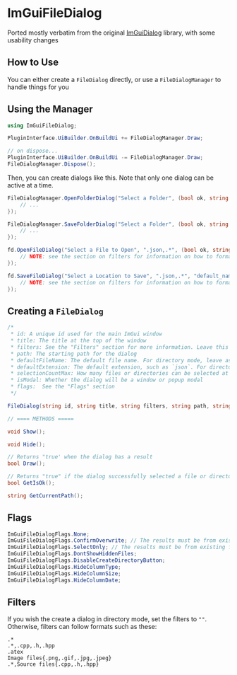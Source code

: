 # ImGuiFileDialog

Ported mostly verbatim from the original [ImGuiDialog](https://github.com/aiekick/ImGuiFileDialog) library, with some usability changes

## How to Use

You can either create a `FileDialog` directly, or use a `FileDialogManager` to handle things for you

## Using the Manager
```cs
using ImGuiFileDialog;

PluginInterface.UiBuilder.OnBuildUi += FileDialogManager.Draw;

// on dispose...
PluginInterface.UiBuilder.OnBuildUi -= FileDialogManager.Draw;
FileDialogManager.Dispose();
```

Then, you can create dialogs like this. Note that only one dialog can be active at a time.
```cs
FileDialogManager.OpenFolderDialog("Select a Folder", (bool ok, string result) => {
    // ...
});

FileDialogManager.SaveFolderDialog("Select a Folder", (bool ok, string result) => {
    // ...
});

fd.OpenFileDialog("Select a File to Open", ".json,.*", (bool ok, string result) => {
    // NOTE: see the section on filters for information on how to format them
});

fd.SaveFileDialog("Select a Location to Save", ".json,.*", "default_name", "json", (bool ok, string result) => {
    // NOTE: see the section on filters for information on how to format them
});
```

## Creating a `FileDialog`

```cs
/*
 * id: A unique id used for the main ImGui window
 * title: The title at the top of the window
 * filters: See the "Filters" section for more information. Leave this empty to switch to directory mode
 * path: The starting path for the dialog
 * defaultFileName: The default file name. For directory mode, leave as "."
 * defaultExtension: The default extension, such as `json`. For directory mode, leave as ""
 * selectionCountMax: How many files or directories can be selected at once. Set to `0` for an infinite number
 * isModal: Whether the dialog will be a window or popup modal
 * flags:  See the "Flags" section
 */

FileDialog(string id, string title, string filters, string path, string defaultFileName, string defaultExtension, int selectionCountMax, bool isModal, ImGuiFileDialogFlags flags)

// ==== METHODS =====

void Show();

void Hide();

// Returns "true' when the dialog has a result
bool Draw();

// Returns "true" if the dialog successfully selected a file or directory
bool GetIsOk();

string GetCurrentPath();
```

## Flags

```cs
ImGuiFileDialogFlags.None;
ImGuiFileDialogFlags.ConfirmOverwrite; // The results must be from existing files or directories
ImGuiFileDialogFlags.SelectOnly; // The results must be from existing files or directories
ImGuiFileDialogFlags.DontShowHiddenFiles;
ImGuiFileDialogFlags.DisableCreateDirectoryButton;
ImGuiFileDialogFlags.HideColumnType;
ImGuiFileDialogFlags.HideColumnSize;
ImGuiFileDialogFlags.HideColumnDate;
```

## Filters

If you wish the create a dialog in directory mode, set the filters to `""`. Otherwise, filters can follow formats such as these:

```
.*
.*,.cpp,.h,.hpp
.atex
Image files{.png,.gif,.jpg,.jpeg}
.*,Source files{.cpp,.h,.hpp}
```